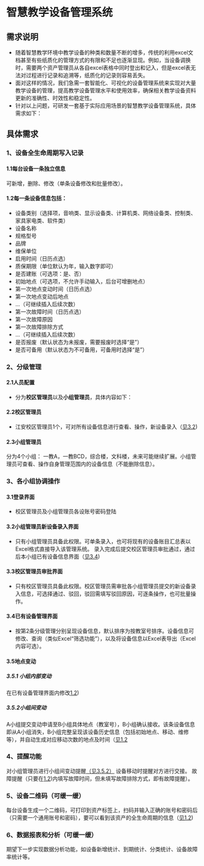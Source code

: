 # 智慧教学设备管理系统
## 需求说明
* 随着智慧教学环境中教学设备的种类和数量不断的增多，传统的利用excel文档甚至有些纸质化的管理方式的有限和不足也逐渐显现。例如，当设备调换时，需要两个资产管理员从各自excel表格中同时登出和记入，但是excel表无法对过程进行记录和追溯等，纸质化的记录则容易丢失。
* 面对这样的情况，我们急需一套智能化、可视化的设备管理系统来实现对大量教学设备的管理，提高教学设备管理水平和使用效率，确保相关教学设备资料更新的准确性、时效性和稳定性。
* 针对以上问题，可研发一套基于实际应用场景的智慧教学设备管理系统，具体需求如下：
## 具体需求
### 1、设备全生命周期写入记录
#### 1.1每台设备一条独立信息
可新增，删除、修改（单条设备修改和批量修改）。
#### 1.2每一条设备信息包括：
  + 设备类别（选择项，音响类、显示设备类、计算机类、网络设备类、控制类、家具家电类、软件类）
  + 设备名称
  + 规格型号
  + 品牌
  + 维保单位
  + 启用时间（日历点选）
  + 质保期限（单位默认为年，输入数字即可）
  + 是否建账（可选项：是、否）
  + 初始地点（可选项，不允许手动输入，后台可增删地点）
  + 第一次地点变动时间（日历点选）
  + 第一次地点变动后地点
  + ...（可继续插入后续次数）
  + 第一次故障时间（日历点选）
  + 第一次故障原因
  + 第一次故障排除方式
  + ...（可继续插入后续次数）
  + 是否报废（默认状态为未报废，需要报废时选择“是”）
  + 是否可备用（默认状态为不可备用，可备用时选择“是”）
### 2、分级管理
#### 2.1人员配置
+ 分为**校区管理员**以及**小组管理员**，具体内容如下：
#### 2.2校区管理员
+ 江安校区管理员1个，可对所有设备信息进行查看、操作，新设备录入（[见3.2](#32小组管理员新设备录入界面))
#### 2.3小组管理员
分为4个小组：
一教A，一教BCD，综合楼，文科楼，未来可能继续扩展。小组管理员可查看、操作自身管理范围内的设备信息（不能删除信息）。
### 3、各小组协调操作
#### 3.1登录界面
+ 校区管理员及小组管理员各设账号密码登陆
#### 3.2小组管理员新设备录入界面
+ 只有小组管理员具备此权限。可单条录入，也可将现有的设备账目汇总表以Excel格式直接导入该管理系统。
录入完成后提交校区管理员审批通过，通过后本小组已有设备信息界面（[见3.4](#34已有设备管理界面))
#### 3.3校区管理员审批界面
+ 只有校区管理员具备此权限。校区管理员需审批各小组管理员提交的新设备录入信息，可选择通过、驳回，驳回需填写驳回原因，可逐条操作，也可批量操作。
#### 3.4已有设备管理界面
+ 按第2条分级管理分别呈现设备信息，默认排序为按教室号排序。设备信息可修改、查询（类似Excel“筛选功能”），以及将设备信息以Excel表导出（Excel内容可选）。
#### 3.5地点变动
##### 3.5.1 小组内部变动
在已有设备管理界面内修改[1.2](#12每一条设备信息包括))
##### 3.5.2小组间变动
A小组提交变动申请至B小组具体地点（教室号），B小组确认接收。该条设备信息即从A小组消失，B小组完整呈现该设备历史信息（包括初始地点、移动、维修等），并自动生成对应移动次数的地点及时间（[见1.2](#12每一条设备信息包括)
### 4、提醒功能
对小组管理员进行小组间变动提醒[（见3.5.2）](#352小组间变动)
设备移动时提醒对方进行交接。
故障提醒（只要在[1.2](#12每一条设备信息包括))内填写故障时间，但未填写故障排除方式，即有故障提醒）。
### 5、设备二维码（可缓一缓）
每台设备生成一个二维码，可打印到资产标签上，扫码并输入正确的账号和密码后（只需要一个通用账号和密码），要可以看到该资产的全生命周期的信息（[见1.2](#12每一条设备信息包括))
### 6、数据报表和分析（可缓一缓）
期望下一步实现数据分析功能，如设备新增统计、到期统计、分类统计、设备故障率统计等。
